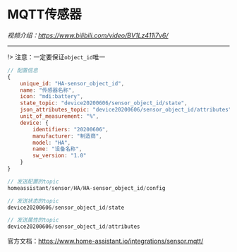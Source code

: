 # MQTT传感器

*视频介绍：https://www.bilibili.com/video/BV1Lz411i7v6/*

---

!> 注意：一定要保证`object_id`唯一
```js
// 配置信息
{
    unique_id: "HA-sensor_object_id",
    name: "传感器名称",
    icon: "mdi:battery",
    state_topic: "device20200606/sensor_object_id/state",
    json_attributes_topic: "device20200606/sensor_object_id/attributes",
    unit_of_measurement: "%",
    device: {
        identifiers: "20200606",
        manufacturer: "制造商",
        model: "HA",
        name: "设备名称",
        sw_version: "1.0"
    }
}

// 发送配置的topic
homeassistant/sensor/HA/HA-sensor_object_id/config

// 发送状态的topic
device20200606/sensor_object_id/state

// 发送属性的topic
device20200606/sensor_object_id/attributes

```

官方文档：https://www.home-assistant.io/integrations/sensor.mqtt/
